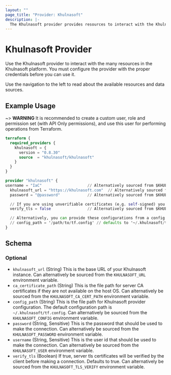 ```yaml
---
layout: ""
page_title: "Provider: Khulnasoft"
description: |-
  The Khulnasoft provider provides resources to interact with the Khulnasoft API.
---
```


# Khulnasoft Provider

Use the Khulnasoft provider to interact with the many resources in the Khulnasoft platform. 
You must configure the provider with the proper credentials before you can use it.

Use the navigation to the left to read about the available resources and data sources.

## Example Usage

~> **WARNING** It is recommended to create a custom user, role and permission set 
(with API Only permissions), and use this user for performing operations from Terraform.

```terraform
terraform {
  required_providers {
    khulnasoft = {
      version = "0.8.30"
      source  = "khulnasoft/khulnasoft"
    }
  }
}

provider "khulnasoft" {
username = "IaC"                    // Alternatively sourced from $KHULNASOFT_USER
  khulnasoft_url = "https://khulnasoft.com"  // Alternatively sourced from $KHULNASOFT_URL
  password = "@password"            // Alternatively sourced from $KHULNASOFT_PASSWORD

  // If you are using unverifiable certificates (e.g. self-signed) you may need to disable certificate verification
  verify_tls = false                // Alternatively sourced from $KHULNASOFT_TLS_VERIFY

  // Alternatively, you can provide these configurations from a config file, and configure the provider as below
  // config_path = '/path/to/tf.config' // defaults to '~/.khulnasoft/tf.config' -- Alternatively sourced from $KHULNASOFT_CONFIG
}
```

<!-- schema generated by tfplugindocs -->
## Schema

### Optional

- `khulnasoft_url` (String) This is the base URL of your Khulnasoft instance. Can alternatively be sourced from the `KHULNASOFT_URL` environment variable.
- `ca_certificate_path` (String) This is the file path for server CA certificates if they are not available on the host OS. Can alternatively be sourced from the `KHULNASOFT_CA_CERT_PATH` environment variable.
- `config_path` (String) This is the file path for Khulnasoft provider configuration. The default configuration path is `~/.khulnasoft/tf.config`. Can alternatively be sourced from the `KHULNASOFT_CONFIG` environment variable.
- `password` (String, Sensitive) This is the password that should be used to make the connection. Can alternatively be sourced from the `KHULNASOFT_PASSWORD` environment variable.
- `username` (String, Sensitive) This is the user id that should be used to make the connection. Can alternatively be sourced from the `KHULNASOFT_USER` environment variable.
- `verify_tls` (Boolean) If true, server tls certificates will be verified by the client before making a connection. Defaults to true. Can alternatively be sourced from the `KHULNASOFT_TLS_VERIFY` environment variable.